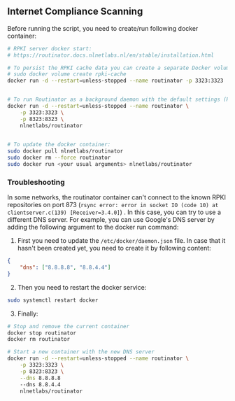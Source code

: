 ## Internet Compliance Scanning


Before running the script, you need to create/run following docker container:
```bash
# RPKI server docker start:
# https://routinator.docs.nlnetlabs.nl/en/stable/installation.html

# To persist the RPKI cache data you can create a separate Docker volume and mount it into the container like so:
# sudo docker volume create rpki-cache
docker run -d --restart=unless-stopped --name routinator -p 3323:3323  -p 8323:8323  -v rpki-cache:/home/routinator/.rpki-cache nlnetlabs/routinator


# To run Routinator as a background daemon with the default settings (RTR server on port 3323 and HTTP server on port 8323) can be done like so:
docker run -d --restart=unless-stopped --name routinator \
    -p 3323:3323 \
    -p 8323:8323 \
    nlnetlabs/routinator
    

# To update the docker container:
sudo docker pull nlnetlabs/routinator
sudo docker rm --force routinator
sudo docker run <your usual arguments> nlnetlabs/routinator
```


### Troubleshooting
In some networks, the routinator container can't connect to the known RPKI repositories on port 873 (`rsync error: error in socket IO (code 10) at clientserver.c(139) [Receiver=3.4.0]`) . In this case, you can try to use a different DNS server. For example, you can use Google's DNS server by adding the following argument to the docker run command:
1. First you need to update the `/etc/docker/daemon.json` file. In case that it hasn't been created yet, you need to create it by following content:
```json
{
    "dns": ["8.8.8.8", "8.8.4.4"]
}
```
2. Then you need to restart the docker service:
```bash
sudo systemctl restart docker
```

3. Finally:
```bash
# Stop and remove the current container
docker stop routinator
docker rm routinator

# Start a new container with the new DNS server
docker run -d --restart=unless-stopped --name routinator \
    -p 3323:3323 \
    -p 8323:8323 \
    --dns 8.8.8.8
    --dns 8.8.4.4
    nlnetlabs/routinator
```